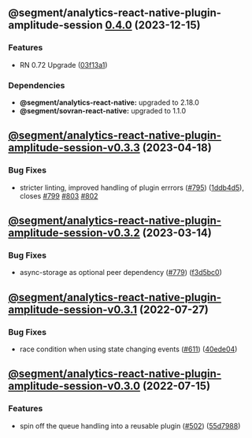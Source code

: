 ## @segment/analytics-react-native-plugin-amplitude-session [0.4.0](https://github.com/segmentio/analytics-react-native/compare/@segment/analytics-react-native-plugin-amplitude-session-v0.3.3...@segment/analytics-react-native-plugin-amplitude-session-v0.4.0) (2023-12-15)


### Features

* RN 0.72 Upgrade ([03f13a1](https://github.com/segmentio/analytics-react-native/commit/03f13a19c79d8aaad726639de5f0327c748fed1f))



### Dependencies

* **@segment/analytics-react-native:** upgraded to 2.18.0
* **@segment/sovran-react-native:** upgraded to 1.1.0

## [@segment/analytics-react-native-plugin-amplitude-session-v0.3.3](https://github.com/segmentio/analytics-react-native/compare/@segment/analytics-react-native-plugin-amplitude-session-v0.3.2...@segment/analytics-react-native-plugin-amplitude-session-v0.3.3) (2023-04-18)


### Bug Fixes

* stricter linting, improved handling of plugin errrors ([#795](https://github.com/segmentio/analytics-react-native/issues/795)) ([1ddb4d5](https://github.com/segmentio/analytics-react-native/commit/1ddb4d571df794bc7eaa5c5302ed27b90faf9a73)), closes [#799](https://github.com/segmentio/analytics-react-native/issues/799) [#803](https://github.com/segmentio/analytics-react-native/issues/803) [#802](https://github.com/segmentio/analytics-react-native/issues/802)

## [@segment/analytics-react-native-plugin-amplitude-session-v0.3.2](https://github.com/segmentio/analytics-react-native/compare/@segment/analytics-react-native-plugin-amplitude-session-v0.3.1...@segment/analytics-react-native-plugin-amplitude-session-v0.3.2) (2023-03-14)


### Bug Fixes

* async-storage as optional peer dependency ([#779](https://github.com/segmentio/analytics-react-native/issues/779)) ([f3d5bc0](https://github.com/segmentio/analytics-react-native/commit/f3d5bc024fe3ae988386aac8b9f6f3fc6d84677a))

## [@segment/analytics-react-native-plugin-amplitude-session-v0.3.1](https://github.com/segmentio/analytics-react-native/compare/@segment/analytics-react-native-plugin-amplitude-session-v0.3.0...@segment/analytics-react-native-plugin-amplitude-session-v0.3.1) (2022-07-27)


### Bug Fixes

* race condition when using state changing events ([#611](https://github.com/segmentio/analytics-react-native/issues/611)) ([40ede04](https://github.com/segmentio/analytics-react-native/commit/40ede04ce465eef03816185e5a1d3a58f1d8b8a9))

## [@segment/analytics-react-native-plugin-amplitude-session-v0.3.0](https://github.com/segmentio/analytics-react-native/compare/@segment/analytics-react-native-plugin-amplitude-session-v0.2.1...@segment/analytics-react-native-plugin-amplitude-session-v0.3.0) (2022-07-15)


### Features

* spin off the queue handling into a reusable plugin ([#502](https://github.com/segmentio/analytics-react-native/issues/502)) ([55d7988](https://github.com/segmentio/analytics-react-native/commit/55d798821163d5a41902a6bc099b1bfcbd853a17))
